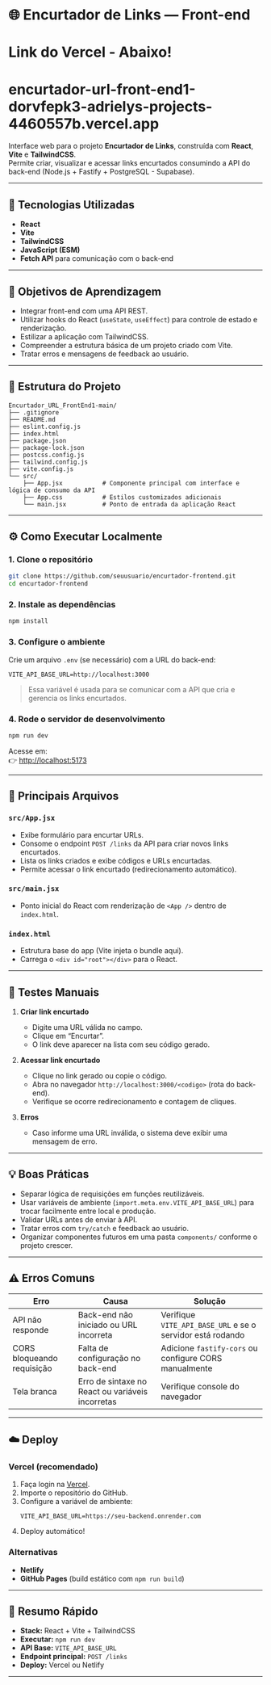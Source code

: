 # 🌐 Encurtador de Links — Front-end
# Link do Vercel - Abaixo! 

# encurtador-url-front-end1-dorvfepk3-adrielys-projects-4460557b.vercel.app
Interface web para o projeto **Encurtador de Links**, construída com **React**, **Vite** e **TailwindCSS**.  
Permite criar, visualizar e acessar links encurtados consumindo a API do back-end (Node.js + Fastify + PostgreSQL - Supabase).

---

## 🚀 Tecnologias Utilizadas

- **React**
- **Vite**
- **TailwindCSS**
- **JavaScript (ESM)**
- **Fetch API** para comunicação com o back-end

---

## 🎯 Objetivos de Aprendizagem

- Integrar front-end com uma API REST.
- Utilizar hooks do React (`useState`, `useEffect`) para controle de estado e renderização.
- Estilizar a aplicação com TailwindCSS.
- Compreender a estrutura básica de um projeto criado com Vite.
- Tratar erros e mensagens de feedback ao usuário.

---

## 📁 Estrutura do Projeto

```
Encurtador_URL_FrontEnd1-main/
├── .gitignore
├── README.md
├── eslint.config.js
├── index.html
├── package.json
├── package-lock.json
├── postcss.config.js
├── tailwind.config.js
├── vite.config.js
└── src/
    ├── App.jsx           # Componente principal com interface e lógica de consumo da API
    ├── App.css           # Estilos customizados adicionais
    └── main.jsx          # Ponto de entrada da aplicação React
```

---

## ⚙️ Como Executar Localmente

### 1. Clone o repositório

```bash
git clone https://github.com/seuusuario/encurtador-frontend.git
cd encurtador-frontend
```

### 2. Instale as dependências

```bash
npm install
```

### 3. Configure o ambiente

Crie um arquivo `.env` (se necessário) com a URL do back-end:

```
VITE_API_BASE_URL=http://localhost:3000
```

> Essa variável é usada para se comunicar com a API que cria e gerencia os links encurtados.

### 4. Rode o servidor de desenvolvimento

```bash
npm run dev
```

Acesse em:  
👉 [http://localhost:5173](http://localhost:5173)

---

## 🧩 Principais Arquivos

### `src/App.jsx`

- Exibe formulário para encurtar URLs.
- Consome o endpoint `POST /links` da API para criar novos links encurtados.
- Lista os links criados e exibe códigos e URLs encurtadas.
- Permite acessar o link encurtado (redirecionamento automático).

### `src/main.jsx`

- Ponto inicial do React com renderização de `<App />` dentro de `index.html`.

### `index.html`

- Estrutura base do app (Vite injeta o bundle aqui).
- Carrega o `<div id="root"></div>` para o React.

---

## 🧪 Testes Manuais

1. **Criar link encurtado**
   - Digite uma URL válida no campo.
   - Clique em “Encurtar”.
   - O link deve aparecer na lista com seu código gerado.

2. **Acessar link encurtado**
   - Clique no link gerado ou copie o código.
   - Abra no navegador `http://localhost:3000/<codigo>` (rota do back-end).
   - Verifique se ocorre redirecionamento e contagem de cliques.

3. **Erros**
   - Caso informe uma URL inválida, o sistema deve exibir uma mensagem de erro.

---

## 💡 Boas Práticas

- Separar lógica de requisições em funções reutilizáveis.
- Usar variáveis de ambiente (`import.meta.env.VITE_API_BASE_URL`) para trocar facilmente entre local e produção.
- Validar URLs antes de enviar à API.
- Tratar erros com `try/catch` e feedback ao usuário.
- Organizar componentes futuros em uma pasta `components/` conforme o projeto crescer.

---

## ⚠️ Erros Comuns

| Erro | Causa | Solução |
|------|--------|----------|
| API não responde | Back-end não iniciado ou URL incorreta | Verifique `VITE_API_BASE_URL` e se o servidor está rodando |
| CORS bloqueando requisição | Falta de configuração no back-end | Adicione `fastify-cors` ou configure CORS manualmente |
| Tela branca | Erro de sintaxe no React ou variáveis incorretas | Verifique console do navegador |

---

## ☁️ Deploy

### Vercel (recomendado)

1. Faça login na [Vercel](https://vercel.com/).
2. Importe o repositório do GitHub.
3. Configure a variável de ambiente:
   ```
   VITE_API_BASE_URL=https://seu-backend.onrender.com
   ```
4. Deploy automático!

### Alternativas
- **Netlify**
- **GitHub Pages** (build estático com `npm run build`)

---

## 🧭 Resumo Rápido

- **Stack:** React + Vite + TailwindCSS  
- **Executar:** `npm run dev`  
- **API Base:** `VITE_API_BASE_URL`  
- **Endpoint principal:** `POST /links`  
- **Deploy:** Vercel ou Netlify  

---